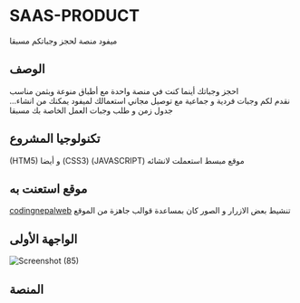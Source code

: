   # SAAS-PRODUCT
ميفود منصة لحجز وجباتكم مسبقا
 ## الوصف
  احجز وجباتك أينما كنت في منصة واحدة
مع أطباق منوعة وبثمن مناسب   
...نقدم لكم وجبات فردية و جماعية مع توصيل مجاني
استعمالك لميفود يمكنك من انشاء جدول زمن و طلب وجبات العمل الخاصة بك مسبقا
## تكنولوجيا المشروع
(HTM5) و أيضا (CSS3)  (JAVASCRIPT) موقع مبسط استعملت لانشائه
## موقع استعنت به
[codingnepalweb](https://www.codingnepalweb.com) تنشيط بعض الازرار و الصور كان بمساعدة قوالب جاهزة من الموقع 
## الواجهة الأولى
![Screenshot (85)](https://user-images.githubusercontent.com/61361554/103245081-5adbb100-495f-11eb-9fc0-449edae7055f.png)
## المنصة
